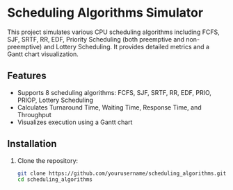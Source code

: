 # Scheduling Algorithms Simulator

This project simulates various CPU scheduling algorithms including FCFS, SJF, SRTF, RR, EDF, Priority Scheduling (both preemptive and non-preemptive) and Lottery Scheduling. It provides detailed metrics and a Gantt chart visualization.

## Features
- Supports 8 scheduling algorithms: FCFS, SJF, SRTF, RR, EDF, PRIO, PRIOP, Lottery Scheduling
- Calculates Turnaround Time, Waiting Time, Response Time, and Throughput
- Visualizes execution using a Gantt chart

## Installation
1. Clone the repository:
   ```bash
   git clone https://github.com/yourusername/scheduling_algorithms.git
   cd scheduling_algorithms
